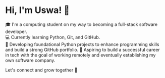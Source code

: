 # Hi, I'm Uswa! 💫

🎓 I'm a computing student on my way to becoming a full-stack software developer.  
💻 Currently learning Python, Git, and GitHub.  
📌 Developing foundational Python projects to enhance programming skills and build a strong GitHub portfolio.
🌟 Aspiring to build a successful career in tech with the goal of working remotely and eventually establishing my own software company.

Let's connect and grow together 💖

<!--
**uswa-shahjahan/uswa-shahjahan** is a ✨ _special_ ✨ repository because its `README.md` (this file) appears on your GitHub profile.

Here are some ideas to get you started:

- 🔭 I’m currently working on ...
- 🌱 I’m currently learning ...
- 👯 I’m looking to collaborate on ...
- 🤔 I’m looking for help with ...
- 💬 Ask me about ...
- 📫 How to reach me: ...
- 😄 Pronouns: ...
- ⚡ Fun fact: ...
-->
